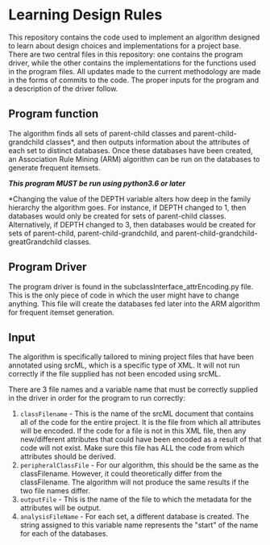 # Learning Design Rules
This repository contains the code used to implement an algorithm designed to learn about design choices and implementations for a project base. There are two central files in this repository: one contains the program driver, while the other contains the implementations for the functions used in the program files. All updates made to the current methodology are made in the forms of commits to the code. The proper inputs for the program and a description of the driver follow.

## Program function
The algorithm finds all sets of parent-child classes and parent-child-grandchild classes*, and then outputs information about the attributes of each set to distinct databases. Once these databases have been created, an Association Rule Mining (ARM) algorithm can be run on the databases to generate frequent itemsets.

___**This program MUST be run using python3.6 or later**___

*Changing the value of the DEPTH variable alters how deep in the family hierarchy the algorithm goes. For instance, if DEPTH changed to 1, then databases would only be created for sets of parent-child classes. Alternatively, if DEPTH changed to 3, then databases would be created for sets of parent-child, parent-child-grandchild, and parent-child-grandchild-greatGrandchild classes.

## Program Driver
The program driver is found in the subclassInterface_attrEncoding.py file. This is the only piece of code in which the user might have to change anything. This file will create the databases fed later into the ARM algorithm for frequent itemset generation.

## Input
The algorithm is specifically tailored to mining project files that have been annotated using srcML, which is a specific type of XML. It will not run correctly if the file supplied has not been encoded using srcML.

There are 3 file names and a variable name that must be correctly supplied in the driver in order for the program to run correctly:
  1. `classFilename` - This is the name of the srcML document that contains all of the code for the entire project. It is the file from which all attributes will be encoded. If the code for a file is not in this XML file, then any new/different attributes that could have been encoded as a result of that code will not exist. Make sure this file has ALL the code from which attributes should be derived.
  2. `peripheralClassFile` - For our algorithm, this should be the same as the classFilename. However, it could theoretically differ from the classFilename. The algorithm will not produce the same results if the two file names differ. 
  3. `outputFile` - This is the name of the file to which the metadata for the attributes will be output. 
  4. `analysisFileName` - For each set, a different database is created. The string assigned to this variable name represents the "start" of the name for each of the databases. 


  

